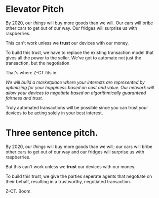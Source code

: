 # Elevator Pitch
By 2020, our *things* will buy more goods than we will. Our cars will bribe other cars to get out of our way. Our fridges will surprise us with raspberries.

This can't work unless we **trust** our devices with our money.

To build this trust, we have to replace the existing transaction model that gives all the power to the seller. We've got to automate not just the transaction, but the negotiation.

That's where Z-CT fits in.

*We will build a marketplace where your interests are represented by optimizing for your happiness based on cost and value. Our network will allow your devices to negotiate based on algorithmically guaranteed fairness and trust.*

Truly automated transactions will be possible since you can trust your devices to be acting solely in your best interest.

# Three sentence pitch.
By 2020, our *things* will buy more goods than we will; our cars will bribe other cars to get out of our way and our fridges will surprise us with raspberries.

But this can't work unless we **trust** our devices with our money.

To build this trust, we give the parties seperate agents that negotiate on their behalf, resulting in a trustworthy, negotiated transaction.

Z-CT. Boom.
